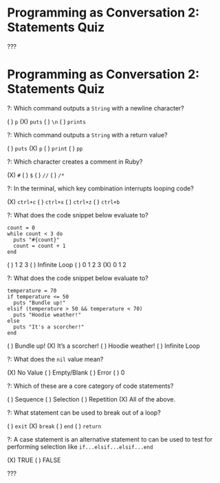 # Programming as Conversation 2: Statements Quiz

???

# Programming as Conversation 2: Statements Quiz

?: Which command outputs a `String` with a newline character?

( ) `p`
(X) `puts`
( ) `\n`
( ) `prints`

?: Which command outputs a `String` with a return value?

( ) `puts`
(X) `p`
( ) `print`
( ) `pp`

?: Which character creates a comment in Ruby?

(X) `#`
( ) `$`
( ) `//`
( ) `/*`

?:  In the terminal, which key combination interrupts looping code?

(X) `ctrl+c`
( ) `ctrl+x`
( ) `ctrl+z`
( ) `ctrl+b`

?: What does the code snippet below evaluate to?

```
count = 0
while count < 3 do
  puts "#{count}"
  count = count + 1
end
```

( ) 
1
2
3
( ) Infinite Loop
( ) 
0
1
2
3
(X) 
0
1
2

?: What does the code snippet below evaluate to?

```
temperature = 70
if temperature <= 50
  puts "Bundle up!"
elsif (temperature > 50 && temperature < 70)
  puts "Hoodie weather!"
else
  puts "It's a scorcher!"
end
```

( ) Bundle up!
(X) It’s a scorcher!
( ) Hoodie weather!
( ) Infinite Loop

?: What does the `nil` value mean?

(X) No Value
( ) Empty/Blank
( ) Error
( ) 0

?:  Which of these are a core category of code statements?

( ) Sequence
( ) Selection
( ) Repetition
(X) All of the above.

?: What statement can be used to break out of a loop?

( ) `exit`
(X) `break`
( ) `end`
( ) `return`

?: A case statement is an alternative statement to can be used to test for performing selection like `if...elsif...elsif...end`

(X) TRUE
( ) FALSE

???